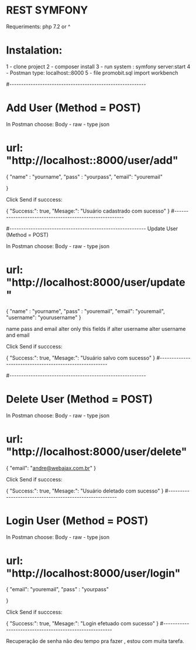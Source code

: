 # REST SYMFONY

Requeriments:
php 7.2 or ^

# Instalation:

1 - clone project
2 - composer install 
3 - run system : symfony server:start
4 - Postman type: localhost::8000 
5 - file promobit.sql import workbench 

#----------------------------------------------------------
# Add User (Method = POST)

In Postman choose: Body - raw - type json

# url:  "http://localhost::8000/user/add"

{
  "name" : "yourname",
  "pass" : "yourpass",
  "email": "youremail"

}

Click Send
 if succcess: 
 
{
    "Success:": true,
    "Mesage:": "Usuário cadastrado com sucesso"
}
#--------------------------------------------------------


#----------------------------------------------------------
Update User (Method = POST)

In Postman choose: Body - raw - type json

# url:  "http://localhost:8000/user/update"

{
  "name" : "yourname",
  "pass" : "youremail",
  "email": "youremail",
  "username": "yourusername"
}

name pass and email alter only this fields
if alter username alter username and email

Click Send
 if succcess: 
 
{
    "Success:": true,
    "Mesage:": "Usuário salvo com sucesso"
}
#--------------------------------------------------------

#----------------------------------------------------------
# Delete User (Method = POST)

In Postman choose: Body - raw - type json

# url:  "http://localhost:8000/user/delete"

{
  "email": "andre@webajax.com.br"
}



Click Send
 if succcess: 
 
{
    "Success:": true,
    "Mesage:": "Usuário deletado com sucesso"
}
#--------------------------------------------------------

# Login User (Method = POST)

In Postman choose: Body - raw - type json

# url:  "http://localhost:8000/user/login"

{
  "email": "youremail",
  "pass" : "yourpass"

}



Click Send
 if succcess: 
 
{
    "Success:": true,
    "Mesage:": "Login efetuado com sucesso"
}
#--------------------------------------------------------


Recuperação de senha não deu tempo pra fazer , estou com muita tarefa. 



